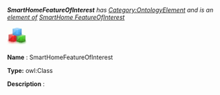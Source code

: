 ___SmartHomeFeatureOfInterest__ 
 has
 [Category:OntologyElement](../../Category/OntologyElement "Category:OntologyElement") 
 and is an
 [element of](../../Property/ElementOf "Property:ElementOf") 
[SmartHome FeatureOfInterest](../../Submissions/SmartHome_FeatureOfInterest "Submissions:SmartHome FeatureOfInterest")_




  





[![Class](../images/thumb/2/27/Class.gif/45px-Class.gif)](../../Image/Class.gif "Class")


__Name__ 
 : SmartHomeFeatureOfInterest
 



__Type:__ 
 owl:Class
 



__Description__ 
 :